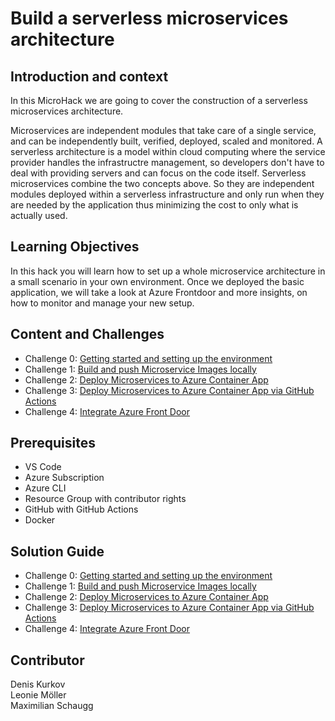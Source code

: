 # Build a serverless microservices architecture

## Introduction and context

In this MicroHack we are going to cover the construction of a serverless microservices architecture.

Microservices are independent modules that take care of a single service, and can be independently built, verified, deployed, scaled and monitored. 
A serverless architecture is a model within cloud computing where the service provider handles the infrastructre management, so developers don't have to deal with providing servers and can focus on the code itself.
Serverless microservices combine the two concepts above. So they are independent modules deployed within a serverless  infrastructure and only run when they are needed by the application thus minimizing the cost to only what is actually used.


## Learning Objectives

In this hack you will learn how to set up a whole microservice architecture in a small scenario in your own environment. Once we deployed the basic application, we will take a look at Azure Frontdoor and more insights, on how to monitor and manage your new setup.

## Content and Challenges

* Challenge 0: [Getting started and setting up the environment](./Challenges/00-Getting-started.md)
* Challenge 1: [Build and push Microservice Images locally](./Challenges/01-Build-and-push-locally.md)
* Challenge 2: [Deploy Microservices to Azure Container App](./Challenges/02-Azure-Container-Apps.md)
* Challenge 3: [Deploy Microservices to Azure Container App via GitHub Actions](./Challenges/03-GitHub-Actions.md)
* Challenge 4: [Integrate Azure Front Door](./Challenges/04-FrontDoor.md)

## Prerequisites

* VS Code
* Azure Subscription
* Azure CLI
* Resource Group with contributor rights
* GitHub with GitHub Actions
* Docker

## Solution Guide

* Challenge 0: [Getting started and setting up the environment](./Solutionguide/00-Getting-started-solution.md)
* Challenge 1: [Build and push Microservice Images locally](./Solutionguide/01-Build-and-push-locally-solution.md)
* Challenge 2: [Deploy Microservices to Azure Container App](./Solutionguide/02-Azure-Container-Apps-solution.md)
* Challenge 3: [Deploy Microservices to Azure Container App via GitHub Actions](./Solutionguide/03-GitHub-Actions-solution.md)
* Challenge 4: [Integrate Azure Front Door](./Solutionguide/04-FrontDoor-solution.md)

## Contributor

Denis Kurkov <br>
Leonie Möller <br>
Maximilian Schaugg <br>

